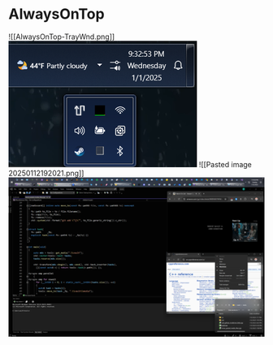# AlwaysOnTop

![[AlwaysOnTop-TrayWnd.png]]![](https://github.com/Stehfyn/vault/blob/main/vault/media/AlwaysOnTop-TrayWnd.png)
![[Pasted image 20250112192021.png]]![](https://github.com/Stehfyn/vault/blob/main/vault/media/Pasted%20image%2020250112192021.png)
